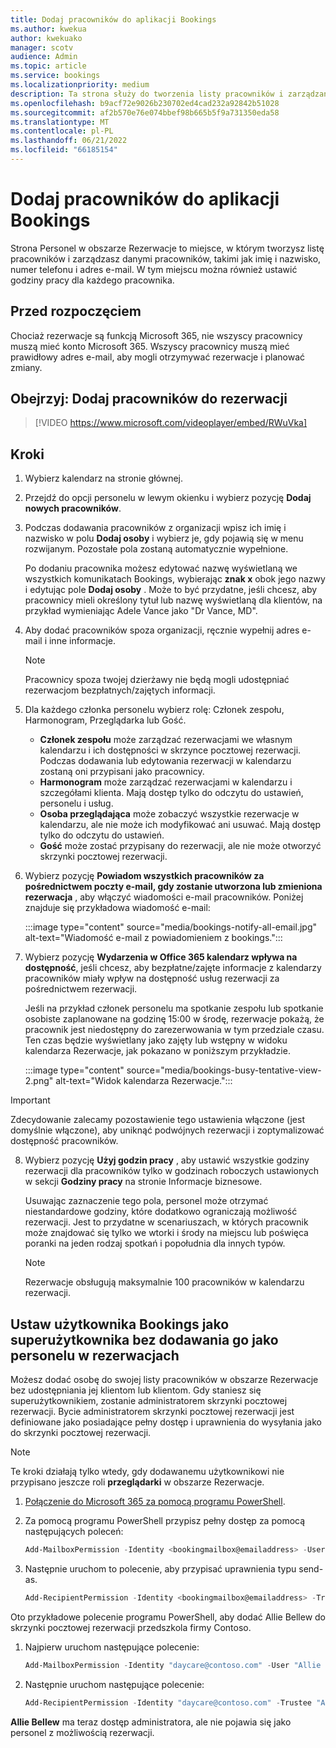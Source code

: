 ```yaml
---
title: Dodaj pracowników do aplikacji Bookings
ms.author: kwekua
author: kwekuako
manager: scotv
audience: Admin
ms.topic: article
ms.service: bookings
ms.localizationpriority: medium
description: Ta strona służy do tworzenia listy pracowników i zarządzania danymi pracowników, takimi jak imię i nazwisko, numer telefonu i adres e-mail.
ms.openlocfilehash: b9acf72e9026b230702ed4cad232a92842b51028
ms.sourcegitcommit: af2b570e76e074bbef98b665b5f9a731350eda58
ms.translationtype: MT
ms.contentlocale: pl-PL
ms.lasthandoff: 06/21/2022
ms.locfileid: "66185154"
---
```

# <a name="add-staff-to-bookings"></a>Dodaj pracowników do aplikacji Bookings

Strona Personel w obszarze Rezerwacje to miejsce, w którym tworzysz listę pracowników i zarządzasz danymi pracowników, takimi jak imię i nazwisko, numer telefonu i adres e-mail. W tym miejscu można również ustawić godziny pracy dla każdego pracownika.

## <a name="before-you-begin"></a>Przed rozpoczęciem

Chociaż rezerwacje są funkcją Microsoft 365, nie wszyscy pracownicy muszą mieć konto Microsoft 365. Wszyscy pracownicy muszą mieć prawidłowy adres e-mail, aby mogli otrzymywać rezerwacje i planować zmiany.

## <a name="watch-add-your-staff-to-bookings"></a>Obejrzyj: Dodaj pracowników do rezerwacji

> [!VIDEO https://www.microsoft.com/videoplayer/embed/RWuVka]

## <a name="steps"></a>Kroki

1. Wybierz kalendarz na stronie głównej.

2. Przejdź do opcji personelu w lewym okienku i wybierz pozycję **Dodaj nowych pracowników**.

3. Podczas dodawania pracowników z organizacji wpisz ich imię i nazwisko w polu **Dodaj osoby** i wybierz je, gdy pojawią się w menu rozwijanym. Pozostałe pola zostaną automatycznie wypełnione.

    Po dodaniu pracownika możesz edytować nazwę wyświetlaną we wszystkich komunikatach Bookings, wybierając **znak x** obok jego nazwy i edytując pole **Dodaj osoby** . Może to być przydatne, jeśli chcesz, aby pracownicy mieli określony tytuł lub nazwę wyświetlaną dla klientów, na przykład wymieniając Adele Vance jako "Dr Vance, MD".

4. Aby dodać pracowników spoza organizacji, ręcznie wypełnij adres e-mail i inne informacje.

    > [!NOTE]
    > Pracownicy spoza twojej dzierżawy nie będą mogli udostępniać rezerwacjom bezpłatnych/zajętych informacji.

5. Dla każdego członka personelu wybierz rolę: Członek zespołu, Harmonogram, Przeglądarka lub Gość.
    - **Członek zespołu** może zarządzać rezerwacjami we własnym kalendarzu i ich dostępności w skrzynce pocztowej rezerwacji. Podczas dodawania lub edytowania rezerwacji w kalendarzu zostaną oni przypisani jako pracownicy.
    - **Harmonogram** może zarządzać rezerwacjami w kalendarzu i szczegółami klienta. Mają dostęp tylko do odczytu do ustawień, personelu i usług.
    - **Osoba przeglądająca** może zobaczyć wszystkie rezerwacje w kalendarzu, ale nie może ich modyfikować ani usuwać. Mają dostęp tylko do odczytu do ustawień.
    - **Gość** może zostać przypisany do rezerwacji, ale nie może otworzyć skrzynki pocztowej rezerwacji.

6. Wybierz pozycję **Powiadom wszystkich pracowników za pośrednictwem poczty e-mail, gdy zostanie utworzona lub zmieniona rezerwacja** , aby włączyć wiadomości e-mail pracowników. Poniżej znajduje się przykładowa wiadomość e-mail:

    :::image type="content" source="media/bookings-notify-all-email.jpg" alt-text="Wiadomość e-mail z powiadomieniem z bookings.":::

7. Wybierz pozycję **Wydarzenia w Office 365 kalendarz wpływa na dostępność**, jeśli chcesz, aby bezpłatne/zajęte informacje z kalendarzy pracowników miały wpływ na dostępność usług rezerwacji za pośrednictwem rezerwacji.

    Jeśli na przykład członek personelu ma spotkanie zespołu lub spotkanie osobiste zaplanowane na godzinę 15:00 w środę, rezerwacje pokażą, że pracownik jest niedostępny do zarezerwowania w tym przedziale czasu. Ten czas będzie wyświetlany jako zajęty lub wstępny w widoku kalendarza Rezerwacje, jak pokazano w poniższym przykładzie.

    :::image type="content" source="media/bookings-busy-tentative-view-2.png" alt-text="Widok kalendarza Rezerwacje.":::

> [!IMPORTANT]
> Zdecydowanie zalecamy pozostawienie tego ustawienia włączone (jest domyślnie włączone), aby uniknąć podwójnych rezerwacji i zoptymalizować dostępność pracowników.

8. Wybierz pozycję **Użyj godzin pracy** , aby ustawić wszystkie godziny rezerwacji dla pracowników tylko w godzinach roboczych ustawionych w sekcji **Godziny pracy** na stronie Informacje biznesowe.

    Usuwając zaznaczenie tego pola, personel może otrzymać niestandardowe godziny, które dodatkowo ograniczają możliwość rezerwacji. Jest to przydatne w scenariuszach, w których pracownik może znajdować się tylko we wtorki i środy na miejscu lub poświęca poranki na jeden rodzaj spotkań i popołudnia dla innych typów.

    > [!NOTE]
    > Rezerwacje obsługują maksymalnie 100 pracowników w kalendarzu rezerwacji.

## <a name="make-a-bookings-user-a-super-user-without-adding-them-as-staff-in-bookings"></a>Ustaw użytkownika Bookings jako superużytkownika bez dodawania go jako personelu w rezerwacjach

Możesz dodać osobę do swojej listy pracowników w obszarze Rezerwacje bez udostępniania jej klientom lub klientom. Gdy staniesz się superużytkownikiem, zostanie administratorem skrzynki pocztowej rezerwacji. Bycie administratorem skrzynki pocztowej rezerwacji jest definiowane jako posiadające pełny dostęp i uprawnienia do wysyłania jako do skrzynki pocztowej rezerwacji.

> [!NOTE]
> Te kroki działają tylko wtedy, gdy dodawanemu użytkownikowi nie przypisano jeszcze roli **przeglądarki** w obszarze Rezerwacje.

1. [Połączenie do Microsoft 365 za pomocą programu PowerShell](/office365/enterprise/powershell/connect-to-office-365-powershell#connect-with-the-microsoft-azure-active-directory-module-for-windows-powershell).

2. Za pomocą programu PowerShell przypisz pełny dostęp za pomocą następujących poleceń:

    ```powershell
    Add-MailboxPermission -Identity <bookingmailbox@emailaddress> -User <adminusers@emailaddress> -AccessRights FullAccess -Deny:$false
    ```

3. Następnie uruchom to polecenie, aby przypisać uprawnienia typu send-as.

    ```powershell
    Add-RecipientPermission -Identity <bookingmailbox@emailaddress> -Trustee <adminusers@emailaddress> -AccessRights SendAs -Confirm:$false
    ```

Oto przykładowe polecenie programu PowerShell, aby dodać Allie Bellew do skrzynki pocztowej rezerwacji przedszkola firmy Contoso.

1. Najpierw uruchom następujące polecenie:

    ```powershell
    Add-MailboxPermission -Identity "daycare@contoso.com" -User "Allie Bellew" -AccessRights FullAccess -InheritanceType All
    ```

2. Następnie uruchom następujące polecenie:

    ```powershell
    Add-RecipientPermission -Identity "daycare@contoso.com" -Trustee "Allie Bellew" -AccessRights SendAs -Confirm:$false
    ```

**Allie Bellew** ma teraz dostęp administratora, ale nie pojawia się jako personel z możliwością rezerwacji.
